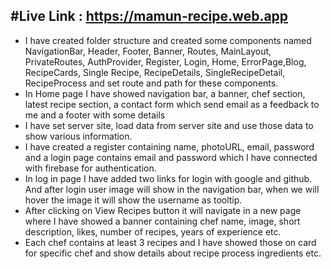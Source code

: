 ## #Live Link :  https://mamun-recipe.web.app
- I have created folder structure and created some components named NavigationBar, Header, Footer, Banner, Routes, MainLayout, PrivateRoutes, AuthProvider, Register, Login, Home, ErrorPage,Blog, RecipeCards, Single Recipe, RecipeDetails, SingleRecipeDetail, RecipeProcess and set route and path for these components. 
 - In Home page I have showed navigation bar, a banner, chef section, latest recipe section, a contact form which send email as a feedback to me and a footer with some details
 - I have set server site, load data from server site  and use those data to show various information.
 - I have created a register containing name, photoURL, email, password and a login page contains email and password which I have connected with firebase for authentication.
 - In log in page I have added two links for login with google and github. And after login user image will show in the navigation bar, when we will hover the image it will show the username as tooltip.
 - After clicking on View Recipes button it will navigate in a new page where I have showed a banner containing chef name, image, short description, likes, number of recipes, years of experience etc. 
 - Each chef contains at least 3 recipes and I have showed those on card for specific chef and show details about recipe process ingredients etc.
